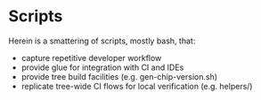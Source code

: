 # Scripts

Herein is a smattering of scripts, mostly bash, that:

-   capture repetitive developer workflow
-   provide glue for integration with CI and IDEs
-   provide tree build facilities (e.g. gen-chip-version.sh)
-   replicate tree-wide CI flows for local verification (e.g. helpers/)
